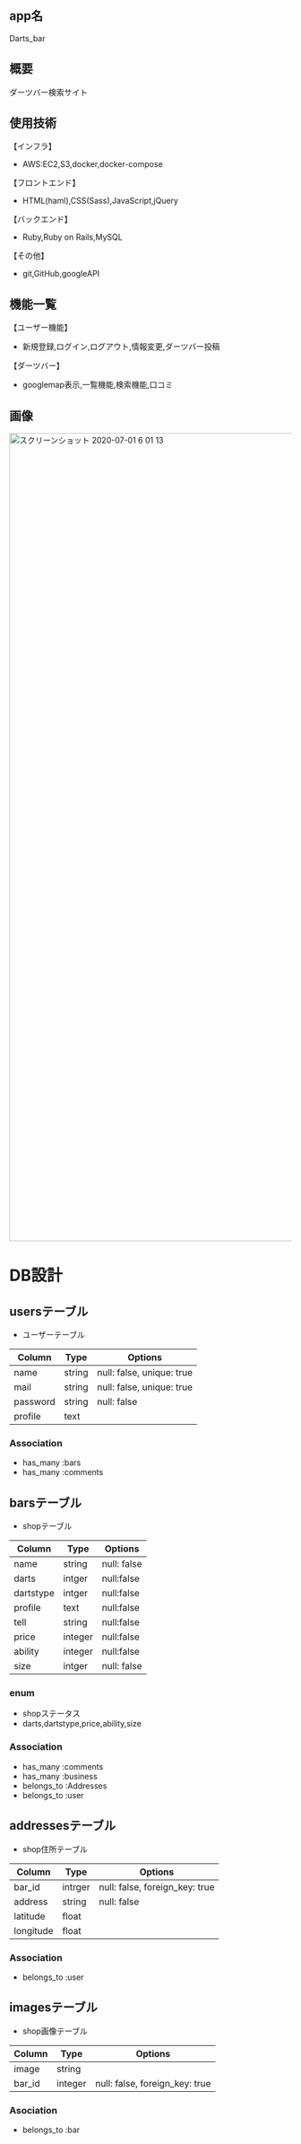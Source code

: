 ## app名
Darts_bar

## 概要
ダーツバー検索サイト

## 使用技術
【インフラ】
- AWS:EC2,S3,docker,docker-compose  

【フロントエンド】
- HTML(haml),CSS(Sass),JavaScript,jQuery  

【バックエンド】
- Ruby,Ruby on Rails,MySQL

【その他】
- git,GitHub,googleAPI

## 機能一覧  
【ユーザー機能】
- 新規登録,ログイン,ログアウト,情報変更,ダーツバー投稿 

【ダーツバー】
- googlemap表示,一覧機能,検索機能,口コミ

## 画像  
<img width="1440" alt="スクリーンショット 2020-07-01 6 01 13" src="https://user-images.githubusercontent.com/56381794/86176817-84f31880-bb60-11ea-8ba2-7eb83835bd7c.png">

# DB設計

## usersテーブル
- ユーザーテーブル

|Column|Type|Options|
|------|----|-------|
|name|string|null: false, unique: true|
|mail|string|null: false, unique: true|
|password|string|null: false|
|profile|text||

### Association
- has_many :bars
- has_many :comments

## barsテーブル
- shopテーブル

|Column|Type|Options|
|------|----|-------|
|name|string|null: false|
|darts|intger|null:false|
|dartstype|intger|null:false|
|profile|text|null:false|
|tell|string|null:false|
|price|integer|null:false|
|ability|integer|null:false|
|size|intger|null: false|

### enum
- shopステータス
- darts,dartstype,price,ability,size

### Association
- has_many :comments
- has_many :business
- belongs_to :Addresses
- belongs_to :user

## addressesテーブル
- shop住所テーブル

|Column|Type|Options|
|------|----|-------|
|bar_id|intrger|null: false, foreign_key: true|
|address|string|null: false|
|latitude|float||
|longitude|float||
### Association
- belongs_to :user

## imagesテーブル
- shop画像テーブル

|Column|Type|Options|
|------|----|-------|
|image|string||
|bar_id|integer|null: false, foreign_key: true|
### Asociation
- belongs_to :bar
